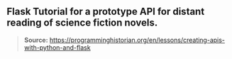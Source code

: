 ## Flask Tutorial for a prototype API for distant reading of science fiction novels.
> **Source:**
> https://programminghistorian.org/en/lessons/creating-apis-with-python-and-flask